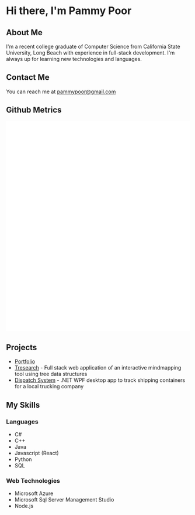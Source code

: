# Hi there, I'm Pammy Poor
## About Me
I'm a recent college graduate of Computer Science from California State University, Long Beach with experience in full-stack development. I'm always up for learning new technologies and languages. 

## Contact Me
You can reach me at pammypoor@gmail.com

## Github Metrics
![Metrics](/github-metrics.svg)

## Projects
- [Portfolio](https://pammypoor.github.io/)
- [Tresearch](https://github.com/pammypoor/Tresearch) - Full stack web application of an interactive mindmapping tool using tree data structures
- [Dispatch System](https://github.com/pammypoor/Dispatch-System) - .NET WPF desktop app to track shipping containers for a local trucking company

## My Skills
### Languages
- C#
- C++
- Java
- Javascript (React)
- Python
- SQL
### Web Technologies
- Microsoft Azure
- Microsoft Sql Server Management Studio
- Node.js
